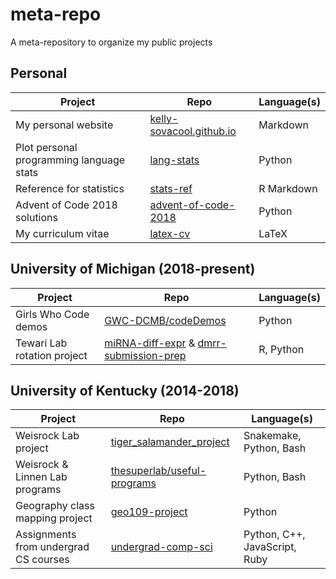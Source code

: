 # meta-repo
A meta-repository to organize my public projects

## Personal


| Project | Repo | Language(s) |
|---------|------|-------------|
| My personal website | [kelly-sovacool.github.io](https://github.com/kelly-sovacool/kelly-sovacool.github.io) | Markdown |
| Plot personal programming language stats | [lang-stats](https://github.com/kelly-sovacool/lang-stats) | Python |
| Reference for statistics | [stats-ref](https://github.com/kelly-sovacool/stats-ref) | R Markdown |
| Advent of Code 2018 solutions | [advent-of-code-2018](https://github.com/kelly-sovacool/advent-of-code-2018) | Python |
| My curriculum vitae | [latex-cv](https://github.com/kelly-sovacool/latex-cv) | LaTeX |

## University of Michigan (2018-present)

| Project | Repo | Language(s) |
|---------|------|-------------|
| Girls Who Code demos | [GWC-DCMB/codeDemos](https://github.com/GWC-DCMB/codeDemos) | Python |
| Tewari Lab rotation project | [miRNA-diff-expr](https://github.com/kelly-sovacool/miRNA-diff-expr) & [dmrr-submission-prep](https://github.com/kelly-sovacool/dmrr-submission-prep) | R, Python |

## University of Kentucky (2014-2018)


| Project | Repo | Language(s) |
|---------|------|-------------|
| Weisrock Lab project | [tiger_salamander_project](https://github.com/kelly-sovacool/tiger_salamander_project) | Snakemake, Python, Bash |
| Weisrock & Linnen Lab programs | [thesuperlab/useful-programs](https://github.com/thesuperlab/useful-programs) | Python, Bash |
| Geography class mapping project | [geo109-project](https://github.com/kelly-sovacool/geo109-project) | Python |
| Assignments from undergrad CS courses | [undergrad-comp-sci](https://github.com/kelly-sovacool/undergrad-comp-sci) | Python, C++, JavaScript, Ruby |
